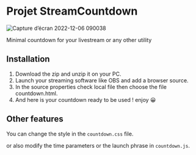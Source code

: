 # Projet StreamCountdown

![Capture d’écran 2022-12-06 090038](https://user-images.githubusercontent.com/52352139/205854580-b0be8a84-0154-49bd-939b-67c6b2a48cc1.png)

Minimal countdown for your livestream or any other utility

## Installation

1. Download the zip and unzip it on your PC.
2. Launch your streaming software like OBS and add a browser source.
3. In the source properties check local file then choose the file countdown.html.
4. And here is your countdown ready to be used ! enjoy 😀

## Other features

You can change the style in the `countdown.css` file.

or also modify the time parameters or the launch phrase in `countdown.js`.

